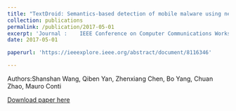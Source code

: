 ```yaml
---
title: "TextDroid: Semantics-based detection of mobile malware using network flows"
collection: publications
permalink: /publication/2017-05-01
excerpt: 'Journal :    IEEE Conference on Computer Communications Workshops (INFOCOM WKSHPS)'
date: 2017-05-01

paperurl: 'https://ieeexplore.ieee.org/abstract/document/8116346'

---
```

Authors:Shanshan Wang, Qiben Yan, Zhenxiang Chen, Bo Yang, Chuan Zhao, Mauro Conti

[Download paper here](https://ieeexplore.ieee.org/abstract/document/8116346)
